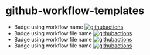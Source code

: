 # github-workflow-templates

- Badge using workflow name [![githubactions](https://github.com/kyhau/github-workflow-templates/workflows/test-badge-1.yaml/badge.svg)](https://github.com/kyhau/github-workflow-templates/actions/workflows/test-badge-1.yaml)
- Badge using workflow file name [![githubactions](https://github.com/kyhau/github-workflow-templates/workflows/test-badge-1.yaml/badge.svg)](https://github.com/kyhau/github-workflow-templates/actions/workflows/test-badge-1.yaml)
- Badge using workflow file name [![githubactions](https://github.com/kyhau/github-workflow-templates/workflows/test-badge-2.yaml/badge.svg)](https://github.com/kyhau/github-workflow-templates/actions/workflows/test-badge-2.yaml)
- Badge using workflow file name [![githubactions](https://github.com/kyhau/github-workflow-templates/workflows/test-badge-3.yaml/badge.svg)](https://github.com/kyhau/github-workflow-templates/actions/workflows/test-badge-3.yaml)

